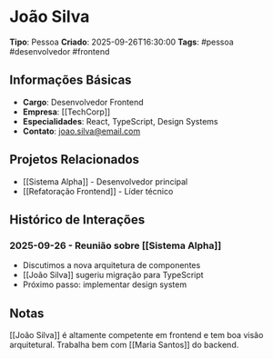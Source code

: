 # João Silva

**Tipo**: Pessoa
**Criado**: 2025-09-26T16:30:00
**Tags**: #pessoa #desenvolvedor #frontend

## Informações Básicas

- **Cargo**: Desenvolvedor Frontend
- **Empresa**: [[TechCorp]]
- **Especialidades**: React, TypeScript, Design Systems
- **Contato**: joao.silva@email.com

## Projetos Relacionados

- [[Sistema Alpha]] - Desenvolvedor principal
- [[Refatoração Frontend]] - Líder técnico

## Histórico de Interações

### 2025-09-26 - Reunião sobre [[Sistema Alpha]]
- Discutimos a nova arquitetura de componentes
- [[João Silva]] sugeriu migração para TypeScript
- Próximo passo: implementar design system

## Notas

[[João Silva]] é altamente competente em frontend e tem boa visão arquitetural.
Trabalha bem com [[Maria Santos]] do backend.